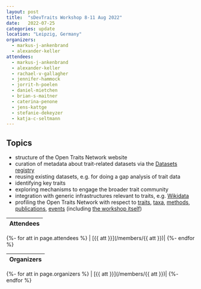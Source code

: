 ```yaml
---
layout: post
title:  "sDevTraits Workshop 8-11 Aug 2022"
date:   2022-07-25
categories: update
location: "Leipzig, Germany"
organizers:
  - markus-j-ankenbrand
  - alexander-keller
attendees:
  - markus-j-ankenbrand
  - alexander-keller
  - rachael-v-gallagher
  - jennifer-hammock
  - jorrit-h-poelen
  - daniel-mietchen
  - brian-s-maitner 
  - caterina-penone
  - jens-kattge
  - stefanie-dekeyzer
  - katja-c-seltmann
---
```




## Topics

- structure of the Open Traits Network website
- curation of metadata about trait-related datasets via the [Datasets registry](https://opentraits.org/datasets.html)
- reusing existing datasets, e.g. for doing a gap analysis of trait data
- identifying key traits
- exploring mechanisms to engage the broader trait community
- integration with generic infrastructures relevant to traits, e.g. [Wikidata](https://wikidata.org/)
- profiling the Open Traits Network with respect to [traits](https://opentraits.org/traits), [taxa](https://opentraits.org/taxa), [methods](https://opentraits.org/methods), [publications](https://opentraits.org/publications), [events](https://opentraits.org/events) (including [the workshop itself](https://scholia.toolforge.org/event/Q113487331))

|Attendees|
|---|
{%- for att in page.attendees %}
| [{{ att }}](/members/{{ att }})|
{%- endfor %}

|Organizers|
|---|
{%- for att in page.organizers %}
| [{{ att }}](/members/{{ att }})|
{%- endfor %}
